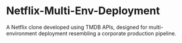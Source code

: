 # Netflix-Multi-Env-Deployment
A Netflix clone developed using TMDB APIs, designed for multi-environment deployment resembling a corporate production pipeline.
